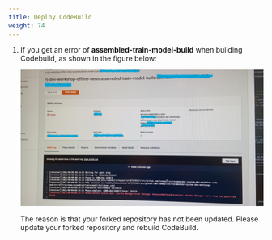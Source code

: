 ```yaml
---
title: Deploy CodeBuild
weight: 74
---
```


1. If you get an error of **assembled-train-model-build** when building Codebuild, as shown in the figure below:

   ![assembled-train-model failed log](/images/assembled-train-model-failed-log.png)

   The reason is that your forked repository has not been updated. Please update your forked repository and rebuild CodeBuild.